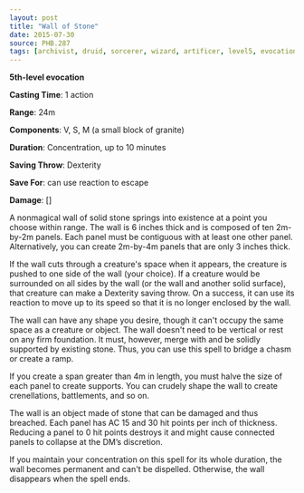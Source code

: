 ```yaml
---
layout: post
title: "Wall of Stone"
date: 2015-07-30
source: PHB.287
tags: [archivist, druid, sorcerer, wizard, artificer, level5, evocation]
---
```


**5th-level evocation**

**Casting Time**: 1 action

**Range**: 24m

**Components**: V, S, M (a small block of granite)

**Duration**: Concentration, up to 10 minutes

**Saving Throw**: Dexterity

**Save For**: can use reaction to escape

**Damage**: []

A nonmagical wall of solid stone springs into existence at a point you choose within range. The wall is 6 inches thick and is composed of ten 2m-by-2m panels. Each panel must be contiguous with at least one other panel. Alternatively, you can create 2m-by-4m panels that are only 3 inches thick.

If the wall cuts through a creature's space when it appears, the creature is pushed to one side of the wall (your choice). If a creature would be surrounded on all sides by the wall (or the wall and another solid surface), that creature can make a Dexterity saving throw. On a success, it can use its reaction to move up to its speed so that it is no longer enclosed by the wall.

The wall can have any shape you desire, though it can't occupy the same space as a creature or object. The wall doesn't need to be vertical or rest on any firm foundation. It must, however, merge with and be solidly supported by existing stone. Thus, you can use this spell to bridge a chasm or create a ramp.

If you create a span greater than 4m in length, you must halve the size of each panel to create supports. You can crudely shape the wall to create crenellations, battlements, and so on.

The wall is an object made of stone that can be damaged and thus breached. Each panel has AC 15 and 30 hit points per inch of thickness. Reducing a panel to 0 hit points destroys it and might cause connected panels to collapse at the DM’s discretion.

If you maintain your concentration on this spell for its whole duration, the wall becomes permanent and can't be dispelled. Otherwise, the wall disappears when the spell ends.
